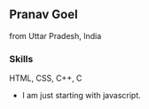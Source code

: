 ## Pranav Goel
from Uttar Pradesh, India

### Skills
HTML, CSS, C++, C
- I am just starting with javascript.